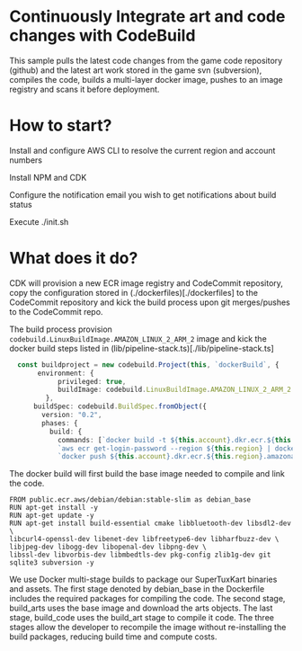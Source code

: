 # Continuously Integrate art and code changes with CodeBuild

This sample pulls the latest code changes from the game code repository (github) and the latest art work stored in the game svn (subversion), compiles the code, builds a multi-layer docker image, pushes to an image registry and scans it before deployment.

# How to start?

Install and configure AWS CLI to resolve the current region and account numbers

Install NPM and CDK

Configure the notification email you wish to get notifications about build status

Execute ./init.sh

# What does it do?

CDK will provision a new ECR image registry and CodeCommit repository, copy the configuration stored in (./dockerfiles)[./dockerfiles] to the CodeCommit repository and kick the build process upon git merges/pushes to the CodeCommit repo. 

The build process provision `codebuild.LinuxBuildImage.AMAZON_LINUX_2_ARM_2` image and kick the docker build steps listed in (lib/pipeline-stack.ts)[./lib/pipeline-stack.ts]

```ts
  const buildproject = new codebuild.Project(this, `dockerBuild`, {
       environment: {
            privileged: true,
            buildImage: codebuild.LinuxBuildImage.AMAZON_LINUX_2_ARM_2
         },
      buildSpec: codebuild.BuildSpec.fromObject({
        version: "0.2",
        phases: {
          build: {
            commands: [`docker build -t ${this.account}.dkr.ecr.${this.region}.amazonaws.com/${registry.repositoryName}:${baseImageVersion.valueAsString} .`,
            `aws ecr get-login-password --region ${this.region} | docker login --username AWS --password-stdin ${this.account}.dkr.ecr.${this.region}.amazonaws.com/${registry.repositoryName}`,
            `docker push ${this.account}.dkr.ecr.${this.region}.amazonaws.com/${registry.repositoryName}:${baseImageVersion.valueAsString}`],
```

The docker build will first build the base image needed to compile and link the code.

```
FROM public.ecr.aws/debian/debian:stable-slim as debian_base
RUN apt-get install -y
RUN apt-get update -y
RUN apt-get install build-essential cmake libbluetooth-dev libsdl2-dev \
libcurl4-openssl-dev libenet-dev libfreetype6-dev libharfbuzz-dev \
libjpeg-dev libogg-dev libopenal-dev libpng-dev \
libssl-dev libvorbis-dev libmbedtls-dev pkg-config zlib1g-dev git sqlite3 subversion -y
```

We use Docker multi-stage builds to package our SuperTuxKart binaries and assets.
The first stage denoted by debian_base in the Dockerfile includes the required packages for compiling the code. The second stage, build_arts uses the base image and download the arts objects. The last stage, build_code uses the build_art stage to compile it code. The three stages allow the developer to recompile the image without re-installing the build packages, reducing build time and compute costs.

